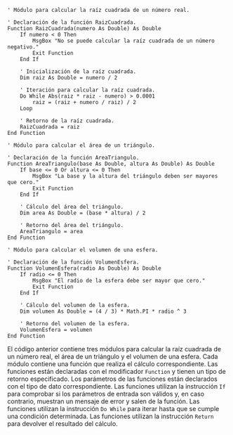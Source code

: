 ```visual basic
' Módulo para calcular la raíz cuadrada de un número real.

' Declaración de la función RaizCuadrada.
Function RaizCuadrada(numero As Double) As Double
    If numero < 0 Then
        MsgBox "No se puede calcular la raíz cuadrada de un número negativo."
        Exit Function
    End If

    ' Inicialización de la raíz cuadrada.
    Dim raiz As Double = numero / 2

    ' Iteración para calcular la raíz cuadrada.
    Do While Abs(raiz * raiz - numero) > 0.0001
        raiz = (raiz + numero / raiz) / 2
    Loop

    ' Retorno de la raíz cuadrada.
    RaizCuadrada = raiz
End Function

' Módulo para calcular el área de un triángulo.

' Declaración de la función AreaTriangulo.
Function AreaTriangulo(base As Double, altura As Double) As Double
    If base <= 0 Or altura <= 0 Then
        MsgBox "La base y la altura del triángulo deben ser mayores que cero."
        Exit Function
    End If

    ' Cálculo del área del triángulo.
    Dim area As Double = (base * altura) / 2

    ' Retorno del área del triángulo.
    AreaTriangulo = area
End Function

' Módulo para calcular el volumen de una esfera.

' Declaración de la función VolumenEsfera.
Function VolumenEsfera(radio As Double) As Double
    If radio <= 0 Then
        MsgBox "El radio de la esfera debe ser mayor que cero."
        Exit Function
    End If

    ' Cálculo del volumen de la esfera.
    Dim volumen As Double = (4 / 3) * Math.PI * radio ^ 3

    ' Retorno del volumen de la esfera.
    VolumenEsfera = volumen
End Function
```

El código anterior contiene tres módulos para calcular la raíz cuadrada de un número real, el área de un triángulo y el volumen de una esfera. Cada módulo contiene una función que realiza el cálculo correspondiente. Las funciones están declaradas con el modificador `Function` y tienen un tipo de retorno especificado. Los parámetros de las funciones están declarados con el tipo de dato correspondiente. Las funciones utilizan la instrucción `If` para comprobar si los parámetros de entrada son válidos y, en caso contrario, muestran un mensaje de error y salen de la función. Las funciones utilizan la instrucción `Do While` para iterar hasta que se cumple una condición determinada. Las funciones utilizan la instrucción `Return` para devolver el resultado del cálculo.